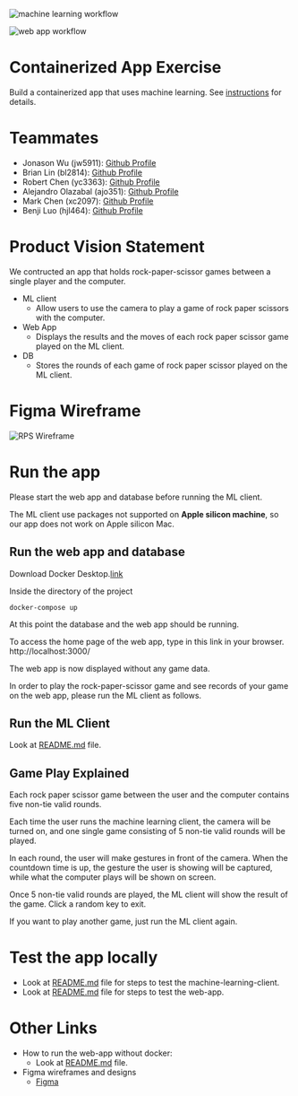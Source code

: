 ![machine learning workflow](https://github.com/software-students-fall2022/containerized-app-exercise-team1/actions/workflows/machine-learning-tests.yml/badge.svg)

![web app workflow](https://github.com/software-students-fall2022/containerized-app-exercise-team1/actions/workflows/web-app-tests.yml/badge.svg)

# Containerized App Exercise

Build a containerized app that uses machine learning. See [instructions](./instructions.md) for details.

# Teammates

* Jonason Wu (jw5911): [Github Profile](https://github.com/JonasonWu)
* Brian Lin (bl2814): [Github Profile](https://github.com/blin007)
* Robert Chen (yc3363): [Github Profile](https://github.com/RobertChenYF)
* Alejandro Olazabal (ajo351): [Github Profile](https://github.com/aleolazabal)
* Mark Chen (xc2097): [Github Profile](https://github.com/markizenlee)
* Benji Luo (hjl464): [Github Profile](https://github.com/BenjiLuo) 

# Product Vision Statement

We contructed an app that holds rock-paper-scissor games between a single player and the computer.

* ML client
    * Allow users to use the camera to play a game of rock paper scissors with the computer.
* Web App
    * Displays the results and the moves of each rock paper scissor game played on the ML client.
* DB
    * Stores the rounds of each game of rock paper scissor played on the ML client.

# Figma Wireframe
![RPS Wireframe](./assets/Wireframe.png)

# Run the app

Please start the web app and database before running the ML client.<br>

The ML client use packages not supported on **Apple silicon machine**, so our app does not work on Apple silicon Mac.

## Run the web app and database

Download Docker Desktop.[link](https://www.docker.com/)

Inside the directory of the project
```
docker-compose up
```

At this point the database and the web app should be running. <br>

To access the home page of the web app, type in this link in your browser. http://localhost:3000/ <br>

The web app is now displayed without any game data. <br>

In order to play the rock-paper-scissor game and see records of your game on the web app, please run the ML client as follows. <br>

## Run the ML Client

Look at [README.md](./machine-learning-client) file.

## Game Play Explained

Each rock paper scissor game between the user and the computer contains five non-tie valid rounds. <br>

Each time the user runs the machine learning client, the camera will be turned on, and one single game consisting of 5 non-tie valid rounds will be played. <br>

In each round, the user will make gestures in front of the camera. When the countdown time is up, the gesture the user is showing will be captured, while what the computer plays will be shown on screen. <br>

Once 5 non-tie valid rounds are played, the ML client will show the result of the game. Click a random key to exit. <by>

If you want to play another game, just run the ML client again. <br>

# Test the app locally
* Look at [README.md](./machine-learning-client/tests) file for steps to test the machine-learning-client.
* Look at [README.md](./web-app/tests) file for steps to test the web-app.

# Other Links
* How to run the web-app without docker:
    * Look at [README.md](./web-app) file.
* Figma wireframes and designs
    * [Figma](https://www.figma.com/file/G3z7dBJrnSTq7WPm62RrOA/RPS?node-id=0%3A1&t=6tux87ZeU1GXvetP-0)



